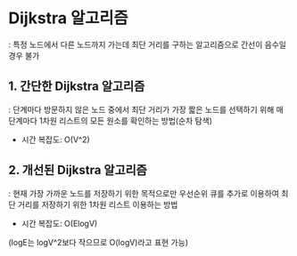 # Dijkstra 알고리즘

: 특정 노드에서 다른 노드까지 가는데 최단 거리를 구하는 알고리즘으로 간선이 음수일 경우 불가

## 1. 간단한 Dijkstra 알고리즘

: 단계마다 방문하지 않은 노드 중에서 최단 거리가 가장 짧은 노드를 선택하기 위해 매 단계마다 1차원 리스트의 모든 원소를 확인하는 방법(순차 탐색)

- 시간 복잡도: O(V^2)

## 2. 개선된 Dijkstra 알고리즘

: 현재 가장 가까운 노드를 저장하기 위한 목적으로만 우선순위 큐를 추가로 이용하여 최단 거리를 저장하기 위한 1차원 리스트 이용하는 방법

- 시간 복잡도: O(ElogV)

(logE는 logV^2보다 작으므로 O(logV)라고 표현 가능)
